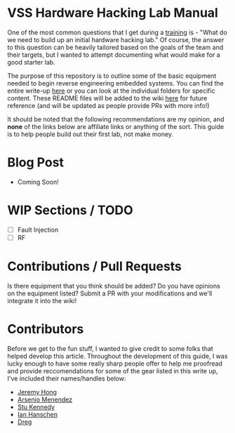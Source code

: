 # VSS Hardware Hacking Lab Manual

One of the most common questions that I get during a [training](https://voidstarsec.com/training) is - "What do we need to build up an initial hardware hacking lab." Of course, the answer to this question can be heavily tailored based on the goals of the team and their targets, but I wanted to attempt documenting what would make for a good starter lab. 

The purpose of this repository is to outline some of the basic equipment needed to begin reverse engineering embedded systems. You can find the entire write-up [here](https://github.com/voidstarsec/hw-hacking-lab/blob/main/VSS-2023-Full-Guide.md) or you can look at the individual folders for specific content. These README files will be added to the wiki [here](https://github.com/voidstarsec/hw-hacking-lab/wiki) for future reference (and will be updated as people provide PRs with more info!)

It should be noted that the following recommendations are my opinion, and **none** of the links below are affiliate links or anything of the sort. This guide is to help people build out their first lab, not make money. 

# Blog Post

- Coming Soon!

# WIP Sections / TODO

- [ ] Fault Injection
- [ ] RF

# Contributions / Pull Requests

Is there equipment that you think should be added? Do you have opinions on the equipment listed? Submit a PR with your modifications and we'll integrate it into the wiki!

# Contributors

Before we get to the fun stuff, I wanted to give credit to some folks that helped develop this article. Throughout the development of this guide, I was lucky enough to have some really sharp people offer to help me proofread and provide reccomendations for some of the gear listed in this write up, I've included their names/handles below:

- [Jeremy Hong](https://twitter.com/ElectronicsbyJH)
- [Arsenio Menendez](https://twitter.com/Ascii211)
- [Stu Kennedy](https://twitter.com/NoobieDog)
- [Ian Hanschen](https://twitter.com/furan)
- [Dreg](https://twitter.com/therealdreg)


